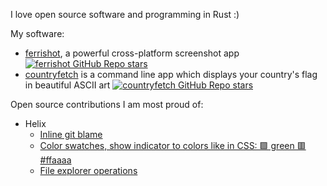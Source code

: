 ---
---

I love open source software and programming in Rust :)

My software:

- [ferrishot](https://ferrishot.com), a powerful cross-platform screenshot app[![ferrishot GitHub Repo stars](https://img.shields.io/github/stars/nik-rev/ferrishot)](https://github.com/nik-rev/ferrishot)
- [countryfetch](https://github.com/nik-rev/countryfetch) is a command line app which displays your country's flag in beautiful ASCII art [![countryfetch GitHub Repo stars](https://img.shields.io/github/stars/nik-rev/countryfetch)](https://github.com/nik-rev/countryfetch)

Open source contributions I am most proud of:

- Helix
  - [Inline git blame](https://github.com/helix-editor/helix/pull/13133)
  - [Color swatches, show indicator to colors like in CSS: 🟩 green 🟥 #ffaaaa](https://github.com/helix-editor/helix/pull/12308)
  - [File explorer operations](https://github.com/helix-editor/helix/pull/12902)
